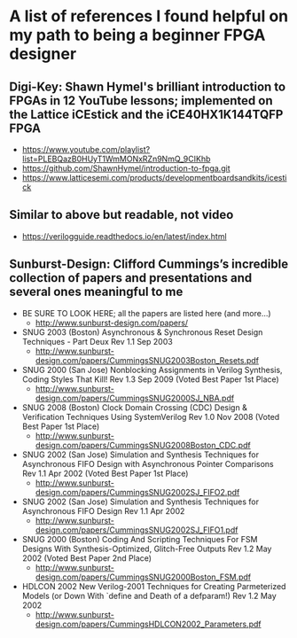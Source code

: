# A list of references I found helpful on my path to being a beginner FPGA designer

## Digi-Key: Shawn Hymel's brilliant introduction to FPGAs in 12 YouTube lessons; implemented on the Lattice iCEstick and the iCE40HX1K144TQFP FPGA
* https://www.youtube.com/playlist?list=PLEBQazB0HUyT1WmMONxRZn9NmQ_9CIKhb
* https://github.com/ShawnHymel/introduction-to-fpga.git
* https://www.latticesemi.com/products/developmentboardsandkits/icestick

## Similar to above but readable, not video
* https://verilogguide.readthedocs.io/en/latest/index.html

## Sunburst-Design: Clifford Cummings’s incredible collection of papers and presentations and several ones meaningful to me
* BE SURE TO LOOK HERE; all the papers are listed here (and more...)
   * http://www.sunburst-design.com/papers/
* SNUG 2003 (Boston) Asynchronous & Synchronous Reset Design Techniques - Part Deux Rev 1.1 Sep 2003
  * http://www.sunburst-design.com/papers/CummingsSNUG2003Boston_Resets.pdf
* SNUG 2000 (San Jose) Nonblocking Assignments in Verilog Synthesis, Coding Styles That Kill! Rev 1.3 Sep 2009 (Voted Best Paper 1st Place)
  * http://www.sunburst-design.com/papers/CummingsSNUG2000SJ_NBA.pdf
* SNUG 2008 (Boston) Clock Domain Crossing (CDC) Design & Verification Techniques Using SystemVerilog Rev 1.0 Nov 2008 (Voted Best Paper 1st Place)
  * http://www.sunburst-design.com/papers/CummingsSNUG2008Boston_CDC.pdf
* SNUG 2002 (San Jose) Simulation and Synthesis Techniques for Asynchronous FIFO Design with Asynchronous Pointer Comparisons Rev 1.1 Apr 2002 (Voted Best Paper 1st Place)
  * http://www.sunburst-design.com/papers/CummingsSNUG2002SJ_FIFO2.pdf
* SNUG 2002 (San Jose) Simulation and Synthesis Techniques for Asynchronous FIFO Design Rev 1.1 Apr 2002
  * http://www.sunburst-design.com/papers/CummingsSNUG2002SJ_FIFO1.pdf
* SNUG 2000 (Boston) Coding And Scripting Techniques For FSM Designs With Synthesis-Optimized, Glitch-Free Outputs Rev 1.2 May 2002 (Voted Best Paper 2nd Place)
  * http://www.sunburst-design.com/papers/CummingsSNUG2000Boston_FSM.pdf
* HDLCON 2002 New Verilog-2001 Techniques for Creating Parmeterized Models (or Down With `define and Death of a defparam!) Rev 1.2 May 2002
  * http://www.sunburst-design.com/papers/CummingsHDLCON2002_Parameters.pdf
 
